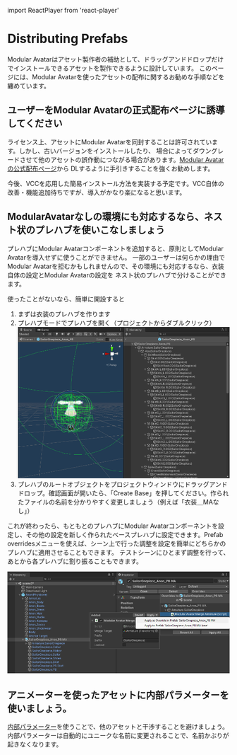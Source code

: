 ﻿---
sidebar_position: 5
sidebar_label: アセット配布に関して
---
import ReactPlayer from 'react-player'

# Distributing Prefabs

Modular Avatarはアセット製作者の補助として、ドラッグアンドドロップだけでインストールできるアセットを製作できるように設計しています。
このページには、Modular Avatarを使ったアセットの配布に関するお勧めな手順などを纏めています。

## ユーザーをModular Avatarの正式配布ページに誘導してください

ライセンス上、アセットにModular Avatarを同封することは許可されています。しかし、古いバージョンをインストールしたり、
場合によってダウングレードさせて他のアセットの誤作動につながる場合があります。[Modular Avatarの公式配布ページ](https://github.com/bdunderscore/modular-avatar/releases)から
DLするように手引きすることを強くお勧めします。

今後、VCCを応用した簡易インストール方法を実装する予定です。VCC自体の改善・機能追加待ちですが、導入がかなり楽になると思います。

## ModularAvatarなしの環境にも対応するなら、ネスト状のプレハブを使いこなしましょう

プレハブにModular Avatarコンポーネントを追加すると、原則としてModular Avatarを導入せずに使うことができません。
一部のユーザーは何らかの理由でModular Avatarを拒むかもしれませんので、その環境にも対応するなら、衣装自体の設定とModular Avatarの設定を
ネスト状のプレハブで分けることができます。

使ったことがないなら、簡単に開設すると

1. まずは衣装のプレハブを作ります
2. プレハブモードでプレハブを開く（プロジェクトからダブルクリック）
   ![Prefab mode](prefab-mode.png)
3. プレハブのルートオブジェクトをプロジェクトウィンドウにドラッグアンドドロップ。確認画面が開いたら、「Create Base」を押してください。作られたファイルの名前を分かりやすく変更しましょう（例えば「衣装＿MAなし」）
   <ReactPlayer playing muted loop playsinline url='/img/creating-base.mp4' />

これが終わったら、もともとのプレハブにModular Avatarコンポーネントを設定し、その他の設定を新しく作られたベースプレハブに設定できます。Prefab overridesメニューを使えば、シーン上で行った調整を設定を簡単にどちらかのプレハブに適用させることもできます。
テストシーンにひとまず調整を行って、あとから各プレハブに割り振ることもできます。

![Apply as override](apply-as-override.png)

## アニメーターを使ったアセットに内部パラメーターを使いましょう。

[内部パラメーター](../reference/parameters.md)を使うことで、他のアセットと干渉することを避けましょう。内部パラメーターは自動的にユニークな名前に変更されることで、名前かぶりが起きなくなります。